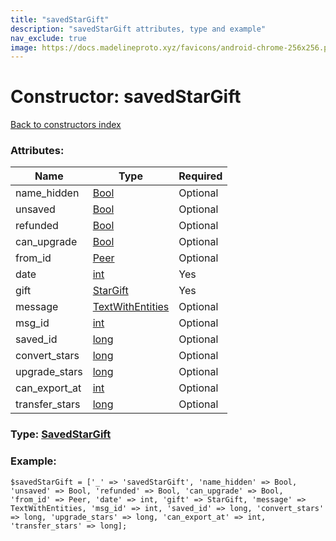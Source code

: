 ```yaml
---
title: "savedStarGift"
description: "savedStarGift attributes, type and example"
nav_exclude: true
image: https://docs.madelineproto.xyz/favicons/android-chrome-256x256.png
---
```

# Constructor: savedStarGift  
[Back to constructors index](/API_docs/constructors/index.html)



### Attributes:

| Name     |    Type       | Required |
|----------|---------------|----------|
|name\_hidden|[Bool](/API_docs/types/Bool.html) | Optional|
|unsaved|[Bool](/API_docs/types/Bool.html) | Optional|
|refunded|[Bool](/API_docs/types/Bool.html) | Optional|
|can\_upgrade|[Bool](/API_docs/types/Bool.html) | Optional|
|from\_id|[Peer](/API_docs/types/Peer.html) | Optional|
|date|[int](/API_docs/types/int.html) | Yes|
|gift|[StarGift](/API_docs/types/StarGift.html) | Yes|
|message|[TextWithEntities](/API_docs/types/TextWithEntities.html) | Optional|
|msg\_id|[int](/API_docs/types/int.html) | Optional|
|saved\_id|[long](/API_docs/types/long.html) | Optional|
|convert\_stars|[long](/API_docs/types/long.html) | Optional|
|upgrade\_stars|[long](/API_docs/types/long.html) | Optional|
|can\_export\_at|[int](/API_docs/types/int.html) | Optional|
|transfer\_stars|[long](/API_docs/types/long.html) | Optional|



### Type: [SavedStarGift](/API_docs/types/SavedStarGift.html)


### Example:

```
$savedStarGift = ['_' => 'savedStarGift', 'name_hidden' => Bool, 'unsaved' => Bool, 'refunded' => Bool, 'can_upgrade' => Bool, 'from_id' => Peer, 'date' => int, 'gift' => StarGift, 'message' => TextWithEntities, 'msg_id' => int, 'saved_id' => long, 'convert_stars' => long, 'upgrade_stars' => long, 'can_export_at' => int, 'transfer_stars' => long];
```  
